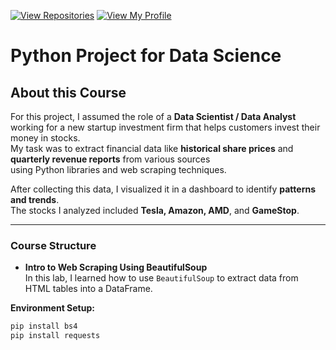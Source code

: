 [![View Repositories](https://img.shields.io/badge/View-My_Repositories-blue?logo=GitHub)](https://github.com/Yulia-Momotyuk?tab=repositories)
[![View My Profile](https://img.shields.io/badge/View-My_Profile-green?logo=GitHub)](https://github.com/Yulia-Momotyuk)
# Python Project for Data Science

## About this Course
For this project, I assumed the role of a **Data Scientist / Data Analyst** working for a new startup investment firm  that helps customers invest their money in stocks.  
My task was to extract financial data like **historical share prices** and **quarterly revenue reports** from various sources  
using Python libraries and web scraping techniques.  

After collecting this data, I visualized it in a dashboard to identify **patterns and trends**.  
The stocks I analyzed included **Tesla, Amazon, AMD**, and **GameStop**.

---

### Course Structure

 - **Intro to Web Scraping Using BeautifulSoup**  
In this lab, I learned how to use `BeautifulSoup` to extract data from HTML tables into a DataFrame.  

**Environment Setup:**
```bash
pip install bs4  
pip install requests
